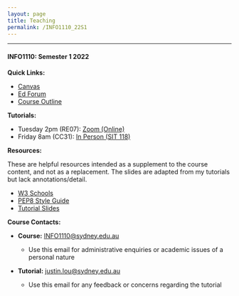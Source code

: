 ```yaml
---
layout: page
title: Teaching
permalink: /INFO1110_22S1
---
```

---

#### INFO1110: Semester 1 2022

**Quick Links:**
- [Canvas](https://canvas.sydney.edu.au/courses/40108)
- [Ed Forum](https://edstem.org/au/courses/7472/discussion/)
- [Course Outline](https://www.sydney.edu.au/units/INFO1110/2022-S1C-ND-CC)

**Tutorials:**
- Tuesday 2pm (RE07): [Zoom (Online)](https://uni-sydney.zoom.us/j/81544934107)
- Friday 8am (CC31): [In Person (SIT 118)]()

**Resources:**

These are helpful resources intended as a supplement to the course content, and not as a replacement. The slides are adapted from my tutorials but lack annotations/detail.

- [W3 Schools](https://www.w3schools.com/python/)
- [PEP8 Style Guide](https://peps.python.org/pep-0008/)
- [Tutorial Slides]()

**Course Contacts:**
- **Course:** [INFO1110@sydney.edu.au](mailto:INFO1110@sydney.edu.au)
	- Use this email for administrative enquiries or academic issues of a personal nature

- **Tutorial:** [justin.lou@sydney.edu.au](mailto:justin.lou@sydney.edu.au)
	- Use this email for any feedback or concerns regarding the tutorial

<br>
<br>
<br>
